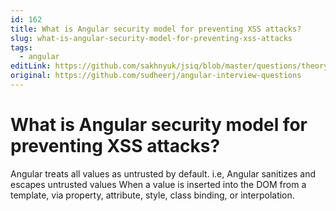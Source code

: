 ```yaml
---
id: 162
title: What is Angular security model for preventing XSS attacks?
slug: what-is-angular-security-model-for-preventing-xss-attacks
tags:
  - angular
editLink: https://github.com/sakhnyuk/jsiq/blob/master/questions/theory/angular/162.md
original: https://github.com/sudheerj/angular-interview-questions
---
```


# What is Angular security model for preventing XSS attacks?

Angular treats all values as untrusted by default. i.e, Angular sanitizes and escapes untrusted values When a value is inserted into the DOM from a template, via property, attribute, style, class binding, or interpolation.